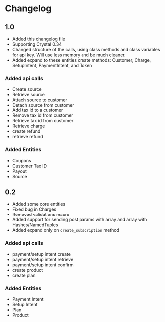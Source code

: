 # Changelog


## 1.0
* Added this changelog file
* Supporting Crystal 0.34
* Changed structure of the calls, using class methods and class variables for api key. Will use less memory and be much cleaner.
* Added expand to these entities create methods: Customer, Charge, SetupIntent, PaymentIntent, and Token 

### Added api calls
* Create source
* Retrieve source
* Attach source to customer
* Detach source from customer
* Add tax id to a customer
* Remove tax id from customer
* Retrieve tax id from customer
* Retrieve charge
* create refund
* retrieve refund

### Added Entities
* Coupons
* Customer Tax ID
* Payout
* Source


## 0.2
* Added some core entities
* Fixed bug in Charges
* Removed validations macro
* Added support for sending post params with array and array with Hashes/NamedTuples
* Added expand only on `create_subscription` method

### Added api calls
* payment/setup intent create
* payment/setup intent retrieve
* payment/setup intent confirm
* create product
* create plan

### Added Entities
* Payment Intent
* Setup Intent
* Plan
* Product
